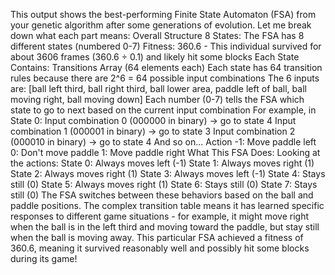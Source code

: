 This output shows the best-performing Finite State Automaton (FSA) from your genetic algorithm after some generations of evolution. Let me break down what each part means:
Overall Structure
8 States: The FSA has 8 different states (numbered 0-7)
Fitness: 360.6 - This individual survived for about 3606 frames (360.6 ÷ 0.1) and likely hit some blocks
Each State Contains:
Transitions Array (64 elements each)
Each state has 64 transition rules because there are 2^6 = 64 possible input combinations
The 6 inputs are: [ball left third, ball right third, ball lower area, paddle left of ball, ball moving right, ball moving down]
Each number (0-7) tells the FSA which state to go to next based on the current input combination
For example, in State 0:
Input combination 0 (000000 in binary) → go to state 4
Input combination 1 (000001 in binary) → go to state 3
Input combination 2 (000010 in binary) → go to state 4
And so on...
Action
-1: Move paddle left
0: Don't move paddle
1: Move paddle right
What This FSA Does:
Looking at the actions:
State 0: Always moves left (-1)
State 1: Always moves right (1)
State 2: Always moves right (1)
State 3: Always moves left (-1)
State 4: Stays still (0)
State 5: Always moves right (1)
State 6: Stays still (0)
State 7: Stays still (0)
The FSA switches between these behaviors based on the ball and paddle positions. The complex transition table means it has learned specific responses to different game situations - for example, it might move right when the ball is in the left third and moving toward the paddle, but stay still when the ball is moving away.
This particular FSA achieved a fitness of 360.6, meaning it survived reasonably well and possibly hit some blocks during its game!
